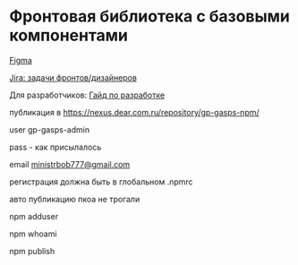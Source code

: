 # Фронтовая библиотека с базовыми компонентами
[Figma](https://www.figma.com/file/OhwbKgSc8QrmhFbbCnHlCQ/System)

[Jira: задачи фронтов/дизайнеров](https://docs.google.com/spreadsheets/d/1g6UBHiG2lCNIj5X2tHcdarMRgedbqdqdV8ZL5GGiFMM/edit#gid=0)

Для разработчиков: [Гайд по разработке](./CONTRIBUTING.md)


публикация в https://nexus.dear.com.ru/repository/gp-gasps-npm/

user gp-gasps-admin

pass - как присылалось

email ministrbob777@gmail.com

регистрация должна быть в глобальном .npmrc

авто публикацию пкоа не трогали


npm adduser

npm whoami 

npm publish
